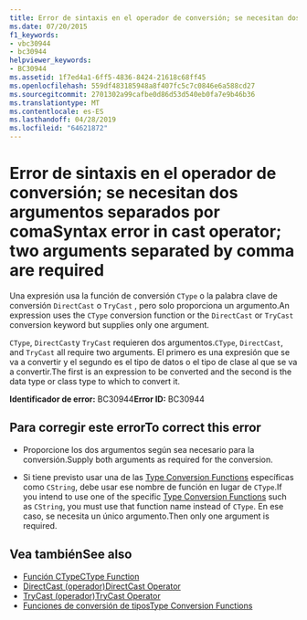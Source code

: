 ```yaml
---
title: Error de sintaxis en el operador de conversión; se necesitan dos argumentos separados por coma
ms.date: 07/20/2015
f1_keywords:
- vbc30944
- bc30944
helpviewer_keywords:
- BC30944
ms.assetid: 1f7ed4a1-6ff5-4836-8424-21618c68ff45
ms.openlocfilehash: 559df483185948a8f407fc5c7c0846e6a588cd27
ms.sourcegitcommit: 2701302a99cafbe0d86d53d540eb0fa7e9b46b36
ms.translationtype: MT
ms.contentlocale: es-ES
ms.lasthandoff: 04/28/2019
ms.locfileid: "64621872"
---
```

# <a name="syntax-error-in-cast-operator-two-arguments-separated-by-comma-are-required"></a><span data-ttu-id="5f0e8-102">Error de sintaxis en el operador de conversión; se necesitan dos argumentos separados por coma</span><span class="sxs-lookup"><span data-stu-id="5f0e8-102">Syntax error in cast operator; two arguments separated by comma are required</span></span>
<span data-ttu-id="5f0e8-103">Una expresión usa la función de conversión `CType` o la palabra clave de conversión `DirectCast` o `TryCast` , pero solo proporciona un argumento.</span><span class="sxs-lookup"><span data-stu-id="5f0e8-103">An expression uses the `CType` conversion function or the `DirectCast` or `TryCast` conversion keyword but supplies only one argument.</span></span>  
  
 <span data-ttu-id="5f0e8-104">`CType`, `DirectCast`y `TryCast` requieren dos argumentos.</span><span class="sxs-lookup"><span data-stu-id="5f0e8-104">`CType`, `DirectCast`, and `TryCast` all require two arguments.</span></span> <span data-ttu-id="5f0e8-105">El primero es una expresión que se va a convertir y el segundo es el tipo de datos o el tipo de clase al que se va a convertir.</span><span class="sxs-lookup"><span data-stu-id="5f0e8-105">The first is an expression to be converted and the second is the data type or class type to which to convert it.</span></span>  
  
 <span data-ttu-id="5f0e8-106">**Identificador de error:** BC30944</span><span class="sxs-lookup"><span data-stu-id="5f0e8-106">**Error ID:** BC30944</span></span>  
  
## <a name="to-correct-this-error"></a><span data-ttu-id="5f0e8-107">Para corregir este error</span><span class="sxs-lookup"><span data-stu-id="5f0e8-107">To correct this error</span></span>  
  
- <span data-ttu-id="5f0e8-108">Proporcione los dos argumentos según sea necesario para la conversión.</span><span class="sxs-lookup"><span data-stu-id="5f0e8-108">Supply both arguments as required for the conversion.</span></span>  
  
- <span data-ttu-id="5f0e8-109">Si tiene previsto usar una de las [Type Conversion Functions](../../visual-basic/language-reference/functions/type-conversion-functions.md) específicas como `CString`, debe usar ese nombre de función en lugar de `CType`.</span><span class="sxs-lookup"><span data-stu-id="5f0e8-109">If you intend to use one of the specific [Type Conversion Functions](../../visual-basic/language-reference/functions/type-conversion-functions.md) such as `CString`, you must use that function name instead of `CType`.</span></span> <span data-ttu-id="5f0e8-110">En ese caso, se necesita un único argumento.</span><span class="sxs-lookup"><span data-stu-id="5f0e8-110">Then only one argument is required.</span></span>  
  
## <a name="see-also"></a><span data-ttu-id="5f0e8-111">Vea también</span><span class="sxs-lookup"><span data-stu-id="5f0e8-111">See also</span></span>

- [<span data-ttu-id="5f0e8-112">Función CType</span><span class="sxs-lookup"><span data-stu-id="5f0e8-112">CType Function</span></span>](../../visual-basic/language-reference/functions/ctype-function.md)
- [<span data-ttu-id="5f0e8-113">DirectCast (operador)</span><span class="sxs-lookup"><span data-stu-id="5f0e8-113">DirectCast Operator</span></span>](../../visual-basic/language-reference/operators/directcast-operator.md)
- [<span data-ttu-id="5f0e8-114">TryCast (operador)</span><span class="sxs-lookup"><span data-stu-id="5f0e8-114">TryCast Operator</span></span>](../../visual-basic/language-reference/operators/trycast-operator.md)
- [<span data-ttu-id="5f0e8-115">Funciones de conversión de tipos</span><span class="sxs-lookup"><span data-stu-id="5f0e8-115">Type Conversion Functions</span></span>](../../visual-basic/language-reference/functions/type-conversion-functions.md)
